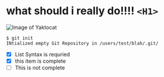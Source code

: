 # what should i really do!!!! `<H1>`

![Image of Yaktocat](https://octodex.github.com/images/yaktocat.png)


```
$ git init
INtialized empty Git Repository in /users/test/blah/.git/
```

- [x] List Syntax is requried
- [X] this item is complete
- [ ] This is not complete
